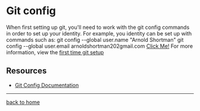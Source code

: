 # Git config   
When first setting up git, you'll need to work with the git config commands in order to set up your identity.
For example, you identity can be set up with commands such as:
git config --global user.name "Arnold Shortman"
git config --global user.email arnoldshortman202gmail.com
[Click Me!](https://www.yotube.com/watch?v=HUBNt18Rfbo)
For more information, view the [first time git setup](http://git-scm.com/book/en/v2/Getting-started-First-time-Git-Setup)
## Resources 
- [Git Config Documentation](https://git-scm.com/docs/git-config)
---
[back to home](../Readme.md)
